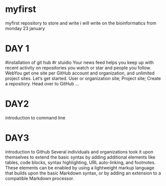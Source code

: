 # myfirst
myfirst repository to store and write
i will write on the bioinformatics from monday 23 january

# DAY 1 
 #installation of git hub
 #r stuidio
Your news feed helps you keep up with recent activity on repositories you watch or star and people you follow.
WebYou get one site per GitHub account and organization, and unlimited project sites. Let‘s get started. User or organization site; Project site; Create a repository. Head over to GitHub …



# DAY2
introduction to command line

# DAY3
introduction to Github
Several individuals and organizations took it upon themselves to extend the basic syntax by adding additional elements like tables, code blocks, syntax highlighting, URL auto-linking, and footnotes. These elements can be enabled by using a lightweight markup language that builds upon the basic Markdown syntax, or by adding an extension to a compatible Markdown processor.


